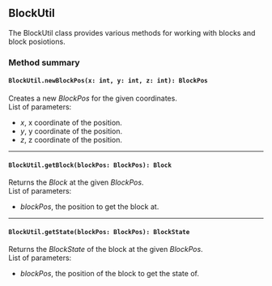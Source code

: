 ## BlockUtil

The BlockUtil class provides various methods for working with blocks and block posiotions.

### Method summary

#### `BlockUtil.newBlockPos(x: int, y: int, z: int): BlockPos`
Creates a new *BlockPos* for the given coordinates. <br>
List of parameters:
- *x*, x coordinate of the position.
- *y*, y coordinate of the position.
- *z*, z coordinate of the position.

<hr>

#### `BlockUtil.getBlock(blockPos: BlockPos): Block`
Returns the *Block* at the given *BlockPos*. <br>
List of parameters:
- *blockPos*, the position to get the block at.

<hr>

#### `BlockUtil.getState(blockPos: BlockPos): BlockState`
Returns the *BlockState* of the block at the given *BlockPos*. <br>
List of parameters:
- *blockPos*, the position of the block to get the state of.
